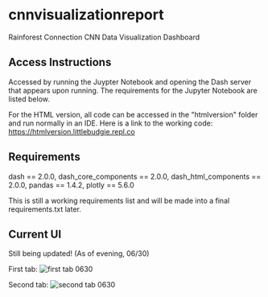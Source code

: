 # cnnvisualizationreport
Rainforest Connection CNN Data Visualization Dashboard

## Access Instructions
Accessed by running the Juypter Notebook and opening the Dash server that appears upon running. The requirements for the Jupyter Notebook are listed below. 

For the HTML version, all code can be accessed in the "htmlversion" folder and run normally in an IDE. Here is a link to the working code: https://htmlversion.littlebudgie.repl.co 

## Requirements
dash == 2.0.0,
dash_core_components == 2.0.0,
dash_html_components == 2.0.0,
pandas == 1.4.2,
plotly == 5.6.0

This is still a working requirements list and will be made into a final requirements.txt later. 

## Current UI 
Still being updated! (As of evening, 06/30)

First tab:
![first tab 0630](https://github.com/LittleBudgie/cnnvisualizationreport/assets/69771816/4555b323-7c15-46e2-9029-21afb532bf72)



Second tab:
![second tab 0630](https://github.com/LittleBudgie/cnnvisualizationreport/assets/69771816/fa52efd0-bf33-449b-aa15-910d4030990a)












